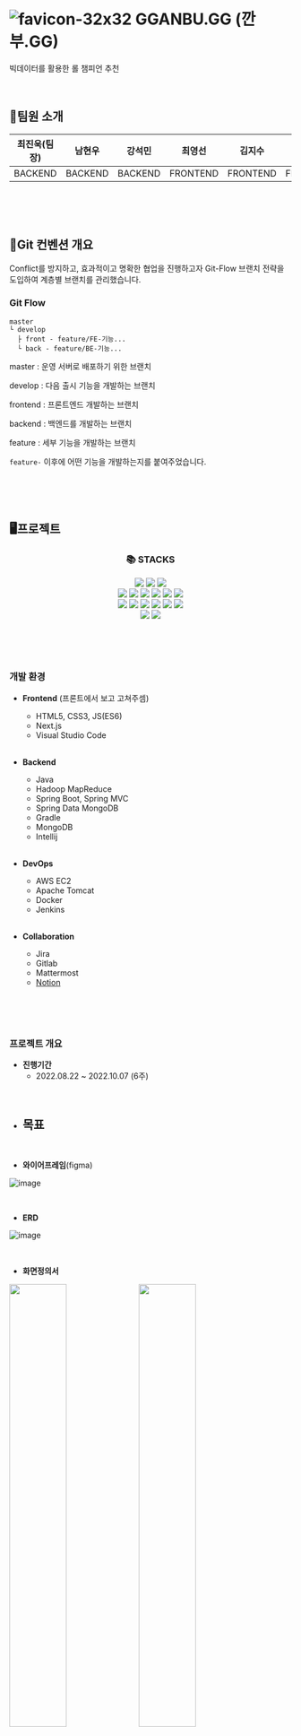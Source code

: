 # ![favicon-32x32](/uploads/4944dc5a980a3538a92716548917d7ca/favicon-32x32.png) GGANBU.GG (깐부.GG)
빅데이터를 활용한 롤 챔피언 추천

<br/>

## 🧑팀원 소개

|<center>최진욱(팀장)</center>|<center>남현우</center>|<center>강석민</center>|<center>최영선</center>|<center>김지수</center>|<center>박무창</center>|
|:---:|:---:|:---:|:---:|:---:|:---:|
|<center>BACKEND</center>|<center>BACKEND</center>|<center>BACKEND</center>|<center>FRONTEND</center>|<center>FRONTEND</center>|<center>FRONTEND</center>|



<br/><br/><br/>
## 🧭Git 컨벤션 개요
Conflict를 방지하고, 효과적이고 명확한 협업을 진행하고자 Git-Flow 브랜치 전략을 도입하여 계층별 브랜치를 관리했습니다.

### Git Flow
```
master   
└ develop  
  ├ front - feature/FE-기능...  
  └ back - feature/BE-기능...
```
  
master : 운영 서버로 배포하기 위한 브랜치

develop : 다음 출시 기능을 개발하는 브랜치

frontend : 프론트엔드 개발하는 브랜치

backend : 백엔드를 개발하는 브랜치

feature : 세부 기능을 개발하는 브랜치

`feature-` 이후에 어떤 기능을 개발하는지를 붙여주었습니다.


<br/><br/><br/>

## 🖥프로젝트
<div align=center><h3>📚 STACKS</h3></div>

<div align=center>
<img src="https://img.shields.io/badge/openjdk-007396?style=for-the-badge&logo=openjdk&logoColor=white">
<img src="https://img.shields.io/badge/spring-6DB33F?style=for-the-badge&logo=spring&logoColor=white">
<img src="https://img.shields.io/badge/springboot-6DB33F?style=for-the-badge&logo=springboot&logoColor=white">
<br>
<img src="https://img.shields.io/badge/mongodb-47A248?style=for-the-badge&logo=mongodb&logoColor=white">
<img src="https://img.shields.io/badge/amazonaws-232F3E?style=for-the-badge&logo=amazonaws&logoColor=white">
<img src="https://img.shields.io/badge/apache tomcat-F8DC75?style=for-the-badge&logo=apachetomcat&logoColor=black">
<img src="https://img.shields.io/badge/linux-FCC624?style=for-the-badge&logo=linux&logoColor=black">  
<img src="https://img.shields.io/badge/docker-2496ED?style=for-the-badge&logo=docker&logoColor=white">  
<img src="https://img.shields.io/badge/jenkins-D24939?style=for-the-badge&logo=jenkins&logoColor=white">  
<br> 
<img src="https://img.shields.io/badge/html5-E34F26?style=for-the-badge&logo=html5&logoColor=white"> 
  <img src="https://img.shields.io/badge/css-1572B6?style=for-the-badge&logo=css3&logoColor=white"> 
  <img src="https://img.shields.io/badge/javascript-F7DF1E?style=for-the-badge&logo=javascript&logoColor=black"> 
  <img src="https://img.shields.io/badge/jquery-0769AD?style=for-the-badge&logo=jquery&logoColor=white">       
  <img src="https://img.shields.io/badge/react-61DAFB?style=for-the-badge&logo=react&logoColor=black"> 
  <img src="https://img.shields.io/badge/node.js-339933?style=for-the-badge&logo=Node.js&logoColor=white">
<br>
  <img src="https://img.shields.io/badge/github-181717?style=for-the-badge&logo=github&logoColor=white">
  <img src="https://img.shields.io/badge/git-F05032?style=for-the-badge&logo=git&logoColor=white">
</div>

<br/><br/><br/>

### 개발 환경
- **Frontend** (프론트에서 보고 고쳐주셈)
  - HTML5, CSS3, JS(ES6)
  - Next.js
  - Visual Studio Code
  
  <br/>

- **Backend**
  - Java
  - Hadoop MapReduce
  - Spring Boot, Spring MVC
  - Spring Data MongoDB
  - Gradle
  - MongoDB
  - Intellij

  <br/>
  
- **DevOps**
  - AWS EC2
  - Apache Tomcat
  - Docker
  - Jenkins

  <br/>

- **Collaboration**
  - Jira
  - Gitlab
  - Mattermost
  - [Notion](https://evergreen-tea-82e.notion.site/ad5b30ce5f15442ca84d643f8bd051c8?v=d631430ed9734878b7d90dd0d9485c54)

<br/><br/><br/>

### 프로젝트 개요
- **진행기간**
  - 2022.08.22 ~ 2022.10.07 (6주)

<br/>

- **목표**
    - 

<br/>

- **와이어프레임**(figma)

![image](/uploads/fef3c172a69813a46ec8e44c7afea670/image.png)

<br/>

- **ERD**

![image](/uploads/5b20fd3e0259ce47136e939d85d5f1fb/image.png)

<br/>

- **화면정의서**

<img src="/uploads/17028b920dfb76d79d4f25ac38f2e5c7/image.png" width="45%"> <img src="/uploads/88ce51527c0d7d02181a6cc210c85a8c/image.png" width="45%">
<img src="/uploads/07d3045d7c2c95165181bf8541b3d3e3/image.png" width="45%"> <img src="/uploads/6ba5be1bcdd1e14a3bef9a918cf2de0d/image.png" width="45%">
<img src="/uploads/4a466c788d73adb7a2ec93b17f838a2a/image.png" width="45%">

<br/>

<img src="/uploads/f530e8f431395ad1d73d72bdf5db4d85/image.png" width="45%"> <img src="/uploads/d6d7718c53f86086e75fd6de0eb78886/image.png" width="45%">
<img src="/uploads/6fe31aab8ca622964259fb8ff651c9fa/image.png" width="45%">

<br/>

- **시퀀스 다이어그램**

<img src="/uploads/174558e5e0ad665433136461962f2adc/image.png" width="45%"> <img src="/uploads/6dd1c4a71dd68df28d9655548b462d9e/image.png" width="45%">
<img src="/uploads/71855836f707b1c0e8f07b42ab90fa63/image.png" width="45%"> <img src="/uploads/b83155f8fa963d9d3e774aaa12cfda49/image.png" width="45%">
<img src="/uploads/f9dcee540d384403ea660dff248fd6e3/image.png" width="45%"> <img src="/uploads/54ba1d146c6d84c83a8aa632b89ade6f/image.png" width="45%">


<br/><br/><br/>

## 📖프로젝트 소개

### 기획 배경




### 기획 의도



### 대상 사용자



### 기대 효과



<br/><br/><br/>

## 📌주요 기능

### 홈페이지
![홈화면-블랙](/uploads/2a2b014197dbd11e75fc784dd4db3848/홈화면-블랙.PNG)
![홈화면-화이트](/uploads/a4a216cdcae0ad73790631c593f6aeed/홈화면-화이트.PNG)

### 챔피언 추천
![챔피언추천-깐부](/uploads/6bf6e64e8f6403df42a7f8be057c532e/챔피언추천-깐부.PNG)
![챔피언추천-전체](/uploads/f2b7a46df2dfbfd27edf373383b182ca/챔피언추천-전체.PNG)
![추천결괴-1](/uploads/e8f65fa3970d1ac00499f396d4a10e06/추천결괴-1.PNG)
![추천결과-2](/uploads/9eedf792238ebf779e7aa8c1c1bc622d/추천결과-2.PNG)

#### 챔피언 보기
![챔피언보기](/uploads/2ba880566b98174d011a4aaf229a0702/챔피언보기.PNG)
![챔피언보기-단어구름](/uploads/04245755a1dffb78dc79cdb649bdda3b/챔피언보기-단어구름.PNG)

### 게임
#### 지역찾기
![지역찾기](/uploads/13d8a33e05853b8e2dcd13ab2753e7fb/지역찾기.PNG)
#### 스킬 맞추기
![스킬맞추기](/uploads/531ca750f5c349d99724155ef6e7254f/스킬맞추기.PNG)
#### 말파이트 궁피하기
![궁피하기](/uploads/b75a21db4989eddb9bb7723ccb04d17d/궁피하기.PNG)

### 이상형 월드컵
![이상형월드컵](/uploads/da9ceef86c1c7c6f4fea62f2543f0f90/이상형월드컵.PNG)
![이상형월드컵-결과](/uploads/4a00d3fd45c62845f5e4202fb9eb33cb/이상형월드컵-결과.PNG)

### 노래
![음악](/uploads/aef11a5e3ff6b6ce3d1dcd5b00059ac0/음악.PNG)


<br/><br/><br/>

## 📃설치 및 실행 가이드
도커 젠킨스 CI/CD 관련 설명

- Frontend
```
$ cd frontend
$ npm i
$ npm run build
$ npm run start
```
- Backend
```
# API server 
$ cd backend
$ gradle wrap # gradle wrapper 없을 경우 실행
$ ./gradlew clean build
$ sudo java -jar "/home/ubuntu/S07P12C111/backend-java/ssafy-web-project-1.0-SNAPSHOT.jar"

# openvidu KMS
$ docker run -p 4443:4443 --rm -e OPENVIDU_SECRET=MY_SECRET openvidu/openvidu-server-kms:2.22.0
```

<br/><br/><br/>

## 🛠프로젝트 빌드 및 배포
- [프로젝트 빌드 및 배포](https://lab.ssafy.com/s07-webmobile1-sub2/S07P12C111/-/blob/master/exec/%ED%94%84%EB%A1%9C%EC%A0%9D%ED%8A%B8_%EB%B9%8C%EB%93%9C_%EB%B0%8F_%EB%B0%B0%ED%8F%AC.md)

<br/><br/><br/>

## ⚙시스템 환경 및 구성

![아키텍쳐_구성도](/uploads/2875e286d6697beb7f1103018bdaf1bb/아키텍쳐_구성도.png)

- OS: Windows10, Linux
- Backend Framework: Spring Boot 2.7.1
- Frontend Framework: Next 12.2.5
- DB: mongoDB version v6.0.1, mysql Ver 8.0.30-0ubuntu0.20.04.2 for Linux on x86_64 ((Ubuntu))
- WAS: Gradle
- JVM: javac 1.8.0_342
- Node.js: 
- React: 18.2.0
- npm: 8.5.5
- Docker: 20.10.12
- Jenkins: 
- WEB: Nginx (1.18.0)


<br/><br/><br/>

## 📕프로젝트 후기
- 최진욱: 

- 남현우: 

- 강석민: 

- 최영선: 특화 프로젝트에서 가장 좋아하는 게임인 리그오브레전드를 주제로한 프로젝트를 할 수 있어서 재밌었습니다. 공통때는 React를 특화때는 Next.js를 활용해 프로젝트를 해봤는데 프로젝트를 하면서 다양한 상황에 어떤 방식을 써야하고 오류가 생겼을때 어떤 원리로 생기는 오류인지 알 수 있어서 좋은 시간이였습니다. 
또 같은 팀원들과 2번째 프로젝트를 해서 너무 재밌었고 즐겁게 프로젝트 했습니다. 자율때는 헤어지지만 각자 재밌게 프로젝트 했으면 좋겠습니다. 감사합니다.

- 김지수: 

- 박무창: 

<br/><br/><br/>

## 🎞최종산출물(시연 영상)
영상 링크?

<br/><br/><br/>


